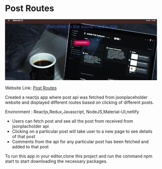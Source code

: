 # Post Routes

![screenshot of the website](src/pro4.png)

Website Link: [Post Routes](https://postroutes.netlify.app/ "Post Routes")

Created a reactjs app where post api was fetched from
jsonplaceholder website and displayed different routes based on
clicking of different posts.

Environment : Reactjs,Redux,Javascript, NodeJS,Material-UI,netlify

- Users can fetch post and see all the post from received from jsonplacholder api 
- Clicking on a particular post will take user to a new page to see details of that post 
- Comments from the api for any particular post has been fetched and added to that post



To run this app in your editor,clone this project and run the command npm start to start downloading the necessary packages.
